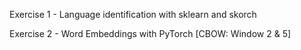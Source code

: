 Exercise 1 - Language identification with sklearn and skorch

Exercise 2 - Word Embeddings with PyTorch [CBOW: Window 2 & 5]
